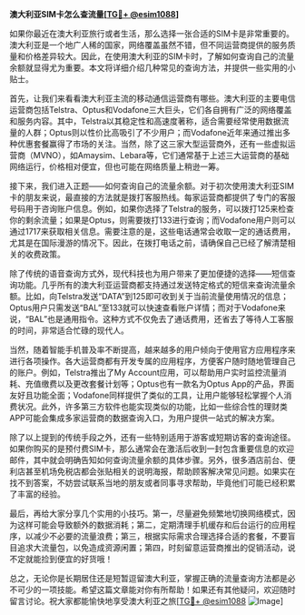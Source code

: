 **澳大利亚SIM卡怎么查流量[[TG💪+ @esim1088](https://t.me/s/esim1088)]**

如果你最近在澳大利亚旅行或者生活，那么选择一张合适的SIM卡是非常重要的。澳大利亚是一个地广人稀的国家，网络覆盖虽然不错，但不同运营商提供的服务质量和价格差异较大。因此，在使用澳大利亚的SIM卡时，了解如何查询自己的流量余额就显得尤为重要。本文将详细介绍几种常见的查询方法，并提供一些实用的小贴士。

首先，让我们来看看澳大利亚主流的移动通信运营商有哪些。澳大利亚的主要电信运营商包括Telstra、Optus和Vodafone三大巨头，它们各自拥有广泛的网络覆盖和服务内容。其中，Telstra以其稳定性和高速度著称，适合需要经常使用数据流量的人群；Optus则以性价比高吸引了不少用户；而Vodafone近年来通过推出多种优惠套餐赢得了市场的关注。当然，除了这三家大型运营商外，还有一些虚拟运营商（MVNO），如Amaysim、Lebara等，它们通常基于上述三大运营商的基础网络运行，价格相对便宜，但也可能在网络质量上稍逊一筹。

接下来，我们进入正题——如何查询自己的流量余额。对于初次使用澳大利亚SIM卡的朋友来说，最直接的方法就是拨打客服热线。每家运营商都提供了专门的客服号码用于咨询账户信息。例如，如果你选择了Telstra的服务，可以拨打125来检查你的剩余流量；如果是Optus，则需要拨打133进行查询；而Vodafone用户则可以通过1717来获取相关信息。需要注意的是，这些电话通常会收取一定的通话费用，尤其是在国际漫游的情况下。因此，在拨打电话之前，请确保自己已经了解清楚相关的收费政策。

除了传统的语音查询方式外，现代科技也为用户带来了更加便捷的选择——短信查询功能。几乎所有的澳大利亚运营商都支持通过发送特定格式的短信来查询流量余额。比如，向Telstra发送“DATA”到125即可收到关于当前流量使用情况的信息；Optus用户只需发送“BAL”至133就可以快速查看账户详情；而对于Vodafone来说，“BAL”也是通用指令。这种方式不仅免去了通话费用，还省去了等待人工客服的时间，非常适合忙碌的现代人。

当然，随着智能手机普及率不断提高，越来越多的用户倾向于使用官方应用程序来进行各项操作。各大运营商都有开发专属的应用程序，方便客户随时随地管理自己的账户。例如，Telstra推出了My Account应用，可以帮助用户实时监控流量消耗、充值缴费以及更改套餐计划等；Optus也有一款名为Optus App的产品，界面友好且功能全面；Vodafone同样提供了类似的工具，让用户能够轻松掌握个人消费状况。此外，许多第三方软件也能实现类似的功能，比如一些综合性的理财类APP可能会集成多家运营商的数据查询入口，为用户提供一站式的解决方案。

除了以上提到的传统手段之外，还有一些特别适用于游客或短期访客的查询途径。如果你购买的是预付费SIM卡，那么通常会在激活后收到一封包含重要信息的欢迎邮件，其中就会明确告知如何查询流量余额的具体步骤。另外，很多酒店前台、便利店甚至机场免税店都会张贴相关的说明海报，帮助顾客解决常见问题。如果实在找不到答案，不妨尝试联系当地的朋友或者同事寻求帮助，毕竟他们可能已经积累了丰富的经验。

最后，再给大家分享几个实用的小技巧。第一，尽量避免频繁地切换网络模式，因为这样可能会导致额外的数据消耗；第二，定期清理手机缓存和后台运行的应用程序，以减少不必要的流量浪费；第三，根据实际需求合理选择合适的套餐，不要盲目追求大流量包，以免造成资源闲置；第四，时刻留意运营商推出的促销活动，说不定就能捡到便宜的好货哦！

总之，无论你是长期居住还是短暂逗留澳大利亚，掌握正确的流量查询方法都是必不可少的一项技能。希望这篇文章能对你有所帮助！如果还有其他疑问，欢迎随时留言讨论。祝大家都能愉快地享受澳大利亚之旅[[TG💪+ @esim1088](https://t.me/s/esim1088) ![Image](https://i.postimg.cc/4NQfJmqS/Snipaste-2025-05-13-00-14-12.png)]